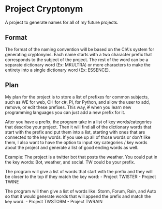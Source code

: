 # Project Cryptonym
A project to generate names for all of my future projects.

## Format
The format of the naming convention will be based on the CIA's system for generating cryptonyms. Each name starts with a two character prefix that corresponds to the subject of the project. The rest of the word can be a separate dictionary word (Ex: MKULTRA) or more characters to make the entirety into a single dictionary word (Ex: ESSENCE). 

## Plan
My plan for the project is to store a list of prefixes for common subjects, such as WE for web, CH for c#, PI, for Python, and allow the user to add, remove, or edit these prefixes. This way, ~~if~~ when you learn new programming languages you can just add a new prefix for it. 

After you have a prefix, the program take in a list of key words/categories that describe your project. Then it will find all of the dictionary words that start with the prefix and put them into a list, starting with ones that are connected to the key words. If you use up all of those words or don't like them, I also want to have the option to input key categories / key words about the project and generate a list of good ending words as well. 

Example: The project is a twitter bot that posts the weather. You could put in the key words: Bot, weather, and social. TW could be your prefix.

The program will give a list of words that start with the prefix and they will be closer to the top if they match the key word:
	- Project TWISTER
	- Project TWINE

The program will then give a list of words like: Storm, Forum, Rain, and Auto so that  it would generate words that will append the prefix and match the key word.
	 - Project TWSTORM
	 - Project TWRAIN

